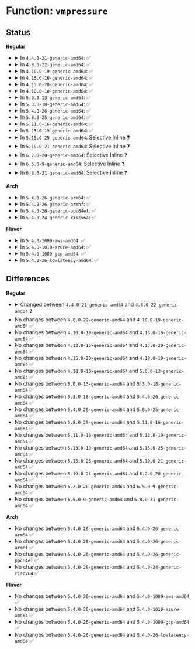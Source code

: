 # Function: <code>vmpressure</code>

## Status
<b>Regular</b>
<ul>
<li>
<details>
<summary>In <code>4.4.0-21-generic-amd64</code>: ✅</summary>

```c
void vmpressure(gfp_t gfp, struct mem_cgroup * memcg, long unsigned int scanned, long unsigned int reclaimed)
```

```json
{
  "name": "vmpressure",
  "collision_type": "Unique Global",
  "inline_type": "No",
  "funcs": [
    {
      "addr": 18446744071580944336,
      "name": "vmpressure",
      "external": true,
      "loc": "mm/vmpressure.c:211",
      "file": "mm/vmpressure.c",
      "inline": "seen, unknown",
      "caller_inline": [],
      "caller_func": [
        "mm/vmscan.c:shrink_zone",
        "mm/vmpressure.c:vmpressure_prio"
      ]
    }
  ],
  "symbols": [
    {
      "addr": 18446744071580944336,
      "name": "vmpressure",
      "section": ".text",
      "bind": "STB_GLOBAL",
      "size": 127
    }
  ]
}
```
</details>
</li>
<li>
<details>
<summary>In <code>4.8.0-22-generic-amd64</code>: ✅</summary>

```c
void vmpressure(gfp_t gfp, struct mem_cgroup * memcg, bool tree, long unsigned int scanned, long unsigned int reclaimed)
```

```json
{
  "name": "vmpressure",
  "collision_type": "Unique Global",
  "inline_type": "No",
  "funcs": [
    {
      "addr": 18446744071581093536,
      "name": "vmpressure",
      "external": true,
      "loc": "mm/vmpressure.c:219",
      "file": "mm/vmpressure.c",
      "inline": "seen, unknown",
      "caller_inline": [],
      "caller_func": [
        "mm/vmscan.c:shrink_node",
        "mm/vmscan.c:shrink_node",
        "mm/vmpressure.c:vmpressure_prio"
      ]
    }
  ],
  "symbols": [
    {
      "addr": 18446744071581093536,
      "name": "vmpressure",
      "section": ".text",
      "bind": "STB_GLOBAL",
      "size": 284
    }
  ]
}
```
</details>
</li>
<li>
<details>
<summary>In <code>4.10.0-19-generic-amd64</code>: ✅</summary>

```c
void vmpressure(gfp_t gfp, struct mem_cgroup * memcg, bool tree, long unsigned int scanned, long unsigned int reclaimed)
```

```json
{
  "name": "vmpressure",
  "collision_type": "Unique Global",
  "inline_type": "No",
  "funcs": [
    {
      "addr": 18446744071581168784,
      "name": "vmpressure",
      "external": true,
      "loc": "mm/vmpressure.c:227",
      "file": "mm/vmpressure.c",
      "inline": "seen, unknown",
      "caller_inline": [],
      "caller_func": [
        "mm/vmscan.c:shrink_node",
        "mm/vmscan.c:shrink_node",
        "mm/vmpressure.c:vmpressure_prio"
      ]
    }
  ],
  "symbols": [
    {
      "addr": 18446744071581168784,
      "name": "vmpressure",
      "section": ".text",
      "bind": "STB_GLOBAL",
      "size": 284
    }
  ]
}
```
</details>
</li>
<li>
<details>
<summary>In <code>4.13.0-16-generic-amd64</code>: ✅</summary>

```c
void vmpressure(gfp_t gfp, struct mem_cgroup * memcg, bool tree, long unsigned int scanned, long unsigned int reclaimed)
```

```json
{
  "name": "vmpressure",
  "collision_type": "Unique Global",
  "inline_type": "No",
  "funcs": [
    {
      "addr": 18446744071581216576,
      "name": "vmpressure",
      "external": true,
      "loc": "mm/vmpressure.c:243",
      "file": "mm/vmpressure.c",
      "inline": "seen, unknown",
      "caller_inline": [],
      "caller_func": [
        "mm/vmscan.c:shrink_node",
        "mm/vmscan.c:shrink_node",
        "mm/vmpressure.c:vmpressure_prio"
      ]
    }
  ],
  "symbols": [
    {
      "addr": 18446744071581216576,
      "name": "vmpressure",
      "section": ".text",
      "bind": "STB_GLOBAL",
      "size": 295
    }
  ]
}
```
</details>
</li>
<li>
<details>
<summary>In <code>4.15.0-20-generic-amd64</code>: ✅</summary>

```c
void vmpressure(gfp_t gfp, struct mem_cgroup * memcg, bool tree, long unsigned int scanned, long unsigned int reclaimed)
```

```json
{
  "name": "vmpressure",
  "collision_type": "Unique Global",
  "inline_type": "No",
  "funcs": [
    {
      "addr": 18446744071581347216,
      "name": "vmpressure",
      "external": true,
      "loc": "mm/vmpressure.c:243",
      "file": "mm/vmpressure.c",
      "inline": "seen, unknown",
      "caller_inline": [],
      "caller_func": [
        "mm/vmscan.c:shrink_node",
        "mm/vmscan.c:shrink_node",
        "mm/vmpressure.c:vmpressure_prio"
      ]
    }
  ],
  "symbols": [
    {
      "addr": 18446744071581347216,
      "name": "vmpressure",
      "section": ".text",
      "bind": "STB_GLOBAL",
      "size": 295
    }
  ]
}
```
</details>
</li>
<li>
<details>
<summary>In <code>4.18.0-10-generic-amd64</code>: ✅</summary>

```c
void vmpressure(gfp_t gfp, struct mem_cgroup * memcg, bool tree, long unsigned int scanned, long unsigned int reclaimed)
```

```json
{
  "name": "vmpressure",
  "collision_type": "Unique Global",
  "inline_type": "No",
  "funcs": [
    {
      "addr": 18446744071581495600,
      "name": "vmpressure",
      "external": true,
      "loc": "mm/vmpressure.c:243",
      "file": "mm/vmpressure.c",
      "inline": "seen, unknown",
      "caller_inline": [],
      "caller_func": [
        "mm/vmscan.c:shrink_node",
        "mm/vmscan.c:shrink_node",
        "mm/vmpressure.c:vmpressure_prio"
      ]
    }
  ],
  "symbols": [
    {
      "addr": 18446744071581495600,
      "name": "vmpressure",
      "section": ".text",
      "bind": "STB_GLOBAL",
      "size": 299
    }
  ]
}
```
</details>
</li>
<li>
<details>
<summary>In <code>5.0.0-13-generic-amd64</code>: ✅</summary>

```c
void vmpressure(gfp_t gfp, struct mem_cgroup * memcg, bool tree, long unsigned int scanned, long unsigned int reclaimed)
```

```json
{
  "name": "vmpressure",
  "collision_type": "Unique Global",
  "inline_type": "No",
  "funcs": [
    {
      "addr": 18446744071581581440,
      "name": "vmpressure",
      "external": true,
      "loc": "mm/vmpressure.c:243",
      "file": "mm/vmpressure.c",
      "inline": "seen, unknown",
      "caller_inline": [],
      "caller_func": [
        "mm/vmscan.c:shrink_node",
        "mm/vmscan.c:shrink_node",
        "mm/vmpressure.c:vmpressure_prio"
      ]
    }
  ],
  "symbols": [
    {
      "addr": 18446744071581581440,
      "name": "vmpressure",
      "section": ".text",
      "bind": "STB_GLOBAL",
      "size": 299
    }
  ]
}
```
</details>
</li>
<li>
<details>
<summary>In <code>5.3.0-18-generic-amd64</code>: ✅</summary>

```c
void vmpressure(gfp_t gfp, struct mem_cgroup * memcg, bool tree, long unsigned int scanned, long unsigned int reclaimed)
```

```json
{
  "name": "vmpressure",
  "collision_type": "Unique Global",
  "inline_type": "No",
  "funcs": [
    {
      "addr": 18446744071581692432,
      "name": "vmpressure",
      "external": true,
      "loc": "mm/vmpressure.c:240",
      "file": "mm/vmpressure.c",
      "inline": "seen, unknown",
      "caller_inline": [],
      "caller_func": [
        "mm/vmscan.c:shrink_node",
        "mm/vmscan.c:shrink_node",
        "mm/vmpressure.c:vmpressure_prio"
      ]
    }
  ],
  "symbols": [
    {
      "addr": 18446744071581692432,
      "name": "vmpressure",
      "section": ".text",
      "bind": "STB_GLOBAL",
      "size": 301
    }
  ]
}
```
</details>
</li>
<li>
<details>
<summary>In <code>5.4.0-26-generic-amd64</code>: ✅</summary>

```c
void vmpressure(gfp_t gfp, struct mem_cgroup * memcg, bool tree, long unsigned int scanned, long unsigned int reclaimed)
```

```json
{
  "name": "vmpressure",
  "collision_type": "Unique Global",
  "inline_type": "No",
  "funcs": [
    {
      "addr": 18446744071581765856,
      "name": "vmpressure",
      "external": true,
      "loc": "mm/vmpressure.c:240",
      "file": "mm/vmpressure.c",
      "inline": "seen, unknown",
      "caller_inline": [],
      "caller_func": [
        "mm/vmscan.c:shrink_node",
        "mm/vmscan.c:shrink_node",
        "mm/vmpressure.c:vmpressure_prio"
      ]
    }
  ],
  "symbols": [
    {
      "addr": 18446744071581765856,
      "name": "vmpressure",
      "section": ".text",
      "bind": "STB_GLOBAL",
      "size": 301
    }
  ]
}
```
</details>
</li>
<li>
<details>
<summary>In <code>5.8.0-25-generic-amd64</code>: ✅</summary>

```c
void vmpressure(gfp_t gfp, struct mem_cgroup * memcg, bool tree, long unsigned int scanned, long unsigned int reclaimed)
```

```json
{
  "name": "vmpressure",
  "collision_type": "Unique Global",
  "inline_type": "No",
  "funcs": [
    {
      "addr": 18446744071581984576,
      "name": "vmpressure",
      "external": true,
      "loc": "mm/vmpressure.c:240",
      "file": "mm/vmpressure.c",
      "inline": "seen, unknown",
      "caller_inline": [],
      "caller_func": [
        "mm/vmscan.c:shrink_node",
        "mm/vmscan.c:shrink_node_memcgs",
        "mm/vmpressure.c:vmpressure_prio"
      ]
    }
  ],
  "symbols": [
    {
      "addr": 18446744071581984576,
      "name": "vmpressure",
      "section": ".text",
      "bind": "STB_GLOBAL",
      "size": 301
    }
  ]
}
```
</details>
</li>
<li>
<details>
<summary>In <code>5.11.0-16-generic-amd64</code>: ✅</summary>

```c
void vmpressure(gfp_t gfp, struct mem_cgroup * memcg, bool tree, long unsigned int scanned, long unsigned int reclaimed)
```

```json
{
  "name": "vmpressure",
  "collision_type": "Unique Global",
  "inline_type": "No",
  "funcs": [
    {
      "addr": 18446744071582034560,
      "name": "vmpressure",
      "external": true,
      "loc": "mm/vmpressure.c:240",
      "file": "mm/vmpressure.c",
      "inline": "seen, unknown",
      "caller_inline": [],
      "caller_func": [
        "mm/vmscan.c:shrink_node",
        "mm/vmscan.c:shrink_node_memcgs",
        "mm/vmpressure.c:vmpressure_prio"
      ]
    }
  ],
  "symbols": [
    {
      "addr": 18446744071582034560,
      "name": "vmpressure",
      "section": ".text",
      "bind": "STB_GLOBAL",
      "size": 301
    }
  ]
}
```
</details>
</li>
<li>
<details>
<summary>In <code>5.13.0-19-generic-amd64</code>: ✅</summary>

```c
void vmpressure(gfp_t gfp, struct mem_cgroup * memcg, bool tree, long unsigned int scanned, long unsigned int reclaimed)
```

```json
{
  "name": "vmpressure",
  "collision_type": "Unique Global",
  "inline_type": "No",
  "funcs": [
    {
      "addr": 18446744071582060768,
      "name": "vmpressure",
      "external": true,
      "loc": "mm/vmpressure.c:240",
      "file": "mm/vmpressure.c",
      "inline": "seen, unknown",
      "caller_inline": [],
      "caller_func": [
        "mm/vmscan.c:shrink_node",
        "mm/vmscan.c:shrink_node_memcgs",
        "mm/vmpressure.c:vmpressure_prio"
      ]
    }
  ],
  "symbols": [
    {
      "addr": 18446744071582060768,
      "name": "vmpressure",
      "section": ".text",
      "bind": "STB_GLOBAL",
      "size": 301
    }
  ]
}
```
</details>
</li>
<li>
<details>
<summary>In <code>5.15.0-25-generic-amd64</code>: Selective Inline ❓</summary>

```c
void vmpressure(gfp_t gfp, struct mem_cgroup * memcg, bool tree, long unsigned int scanned, long unsigned int reclaimed)
```

```json
{
  "name": "vmpressure",
  "collision_type": "Unique Global",
  "inline_type": "Selective",
  "funcs": [
    {
      "addr": 18446744071582368720,
      "name": "vmpressure",
      "external": true,
      "loc": "mm/vmpressure.c:239",
      "file": "mm/vmpressure.c",
      "inline": "not declared, inlined",
      "caller_inline": [],
      "caller_func": [
        "mm/vmscan.c:shrink_node",
        "mm/vmscan.c:shrink_node_memcgs",
        "mm/vmpressure.c:vmpressure_prio"
      ]
    }
  ],
  "symbols": [
    {
      "addr": 18446744071582368720,
      "name": "vmpressure",
      "section": ".text",
      "bind": "STB_GLOBAL",
      "size": 305
    }
  ]
}
```
</details>
</li>
<li>
<details>
<summary>In <code>5.19.0-21-generic-amd64</code>: Selective Inline ❓</summary>

```c
void vmpressure(gfp_t gfp, struct mem_cgroup * memcg, bool tree, long unsigned int scanned, long unsigned int reclaimed)
```

```json
{
  "name": "vmpressure",
  "collision_type": "Unique Global",
  "inline_type": "Selective",
  "funcs": [
    {
      "addr": 18446744071582867440,
      "name": "vmpressure",
      "external": true,
      "loc": "mm/vmpressure.c:239",
      "file": "mm/vmpressure.c",
      "inline": "not declared, inlined",
      "caller_inline": [],
      "caller_func": [
        "mm/vmscan.c:shrink_node",
        "mm/vmscan.c:shrink_node_memcgs",
        "mm/vmpressure.c:vmpressure_prio"
      ]
    }
  ],
  "symbols": [
    {
      "addr": 18446744071582867440,
      "name": "vmpressure",
      "section": ".text",
      "bind": "STB_GLOBAL",
      "size": 340
    }
  ]
}
```
</details>
</li>
<li>
<details>
<summary>In <code>6.2.0-20-generic-amd64</code>: Selective Inline ❓</summary>

```c
void vmpressure(gfp_t gfp, struct mem_cgroup * memcg, bool tree, long unsigned int scanned, long unsigned int reclaimed)
```

```json
{
  "name": "vmpressure",
  "collision_type": "Unique Global",
  "inline_type": "Selective",
  "funcs": [
    {
      "addr": 18446744071583414816,
      "name": "vmpressure",
      "external": true,
      "loc": "mm/vmpressure.c:239",
      "file": "mm/vmpressure.c",
      "inline": "not declared, inlined",
      "caller_inline": [],
      "caller_func": [
        "mm/vmscan.c:shrink_node",
        "mm/vmscan.c:shrink_node_memcgs",
        "mm/vmpressure.c:vmpressure_prio"
      ]
    }
  ],
  "symbols": [
    {
      "addr": 18446744071583414816,
      "name": "vmpressure",
      "section": ".text",
      "bind": "STB_GLOBAL",
      "size": 340
    }
  ]
}
```
</details>
</li>
<li>
<details>
<summary>In <code>6.5.0-9-generic-amd64</code>: Selective Inline ❓</summary>

```c
void vmpressure(gfp_t gfp, struct mem_cgroup * memcg, bool tree, long unsigned int scanned, long unsigned int reclaimed)
```

```json
{
  "name": "vmpressure",
  "collision_type": "Unique Global",
  "inline_type": "Selective",
  "funcs": [
    {
      "addr": 18446744071583635104,
      "name": "vmpressure",
      "external": true,
      "loc": "mm/vmpressure.c:239",
      "file": "mm/vmpressure.c",
      "inline": "not declared, inlined",
      "caller_inline": [],
      "caller_func": [
        "mm/vmscan.c:shrink_node",
        "mm/vmscan.c:shrink_node_memcgs",
        "mm/vmscan.c:shrink_one",
        "mm/vmpressure.c:vmpressure_prio"
      ]
    }
  ],
  "symbols": [
    {
      "addr": 18446744071583635104,
      "name": "vmpressure",
      "section": ".text",
      "bind": "STB_GLOBAL",
      "size": 374
    }
  ]
}
```
</details>
</li>
<li>
<details>
<summary>In <code>6.8.0-31-generic-amd64</code>: Selective Inline ❓</summary>

```c
void vmpressure(gfp_t gfp, struct mem_cgroup * memcg, bool tree, long unsigned int scanned, long unsigned int reclaimed)
```

```json
{
  "name": "vmpressure",
  "collision_type": "Unique Global",
  "inline_type": "Selective",
  "funcs": [
    {
      "addr": 18446744071583830144,
      "name": "vmpressure",
      "external": true,
      "loc": "mm/vmpressure.c:239",
      "file": "mm/vmpressure.c",
      "inline": "not declared, inlined",
      "caller_inline": [],
      "caller_func": [
        "mm/vmscan.c:shrink_node",
        "mm/vmscan.c:shrink_node_memcgs",
        "mm/vmscan.c:shrink_one",
        "mm/vmpressure.c:vmpressure_prio"
      ]
    }
  ],
  "symbols": [
    {
      "addr": 18446744071583830144,
      "name": "vmpressure",
      "section": ".text",
      "bind": "STB_GLOBAL",
      "size": 374
    }
  ]
}
```
</details>
</li>
</ul>
<b>Arch</b>
<ul>
<li>
<details>
<summary>In <code>5.4.0-26-generic-arm64</code>: ✅</summary>

```c
void vmpressure(gfp_t gfp, struct mem_cgroup * memcg, bool tree, long unsigned int scanned, long unsigned int reclaimed)
```

```json
{
  "name": "vmpressure",
  "collision_type": "Unique Global",
  "inline_type": "No",
  "funcs": [
    {
      "addr": 18446603336493221248,
      "name": "vmpressure",
      "external": true,
      "loc": "mm/vmpressure.c:240",
      "file": "mm/vmpressure.c",
      "inline": "seen, unknown",
      "caller_inline": [],
      "caller_func": [
        "mm/vmscan.c:shrink_node",
        "mm/vmscan.c:shrink_node",
        "mm/vmpressure.c:vmpressure_prio"
      ]
    }
  ],
  "symbols": [
    {
      "addr": 18446603336493221248,
      "name": "vmpressure",
      "section": ".text",
      "bind": "STB_GLOBAL",
      "size": 416
    }
  ]
}
```
</details>
</li>
<li>
<details>
<summary>In <code>5.4.0-26-generic-armhf</code>: ✅</summary>

```c
void vmpressure(gfp_t gfp, struct mem_cgroup * memcg, bool tree, long unsigned int scanned, long unsigned int reclaimed)
```

```json
{
  "name": "vmpressure",
  "collision_type": "Unique Global",
  "inline_type": "No",
  "funcs": [
    {
      "addr": 3226850916,
      "name": "vmpressure",
      "external": true,
      "loc": "mm/vmpressure.c:240",
      "file": "mm/vmpressure.c",
      "inline": "seen, unknown",
      "caller_inline": [],
      "caller_func": [
        "mm/vmscan.c:shrink_node",
        "mm/vmscan.c:shrink_node",
        "mm/vmpressure.c:vmpressure_prio"
      ]
    }
  ],
  "symbols": [
    {
      "addr": 3226850916,
      "name": "vmpressure",
      "section": ".text",
      "bind": "STB_GLOBAL",
      "size": 340
    }
  ]
}
```
</details>
</li>
<li>
<details>
<summary>In <code>5.4.0-26-generic-ppc64el</code>: ✅</summary>

```c
void vmpressure(gfp_t gfp, struct mem_cgroup * memcg, bool tree, long unsigned int scanned, long unsigned int reclaimed)
```

```json
{
  "name": "vmpressure",
  "collision_type": "Unique Global",
  "inline_type": "No",
  "funcs": [
    {
      "addr": 13835058055286735760,
      "name": "vmpressure",
      "external": true,
      "loc": "mm/vmpressure.c:240",
      "file": "mm/vmpressure.c",
      "inline": "seen, unknown",
      "caller_inline": [],
      "caller_func": [
        "mm/vmscan.c:shrink_node",
        "mm/vmscan.c:shrink_node",
        "mm/vmpressure.c:vmpressure_prio"
      ]
    }
  ],
  "symbols": [
    {
      "addr": 13835058055286735760,
      "name": "vmpressure",
      "section": ".text",
      "bind": "STB_GLOBAL",
      "size": 520
    }
  ]
}
```
</details>
</li>
<li>
<details>
<summary>In <code>5.4.0-24-generic-riscv64</code>: ✅</summary>

```c
void vmpressure(gfp_t gfp, struct mem_cgroup * memcg, bool tree, long unsigned int scanned, long unsigned int reclaimed)
```

```json
{
  "name": "vmpressure",
  "collision_type": "Unique Global",
  "inline_type": "No",
  "funcs": [
    {
      "addr": 18446743936272995694,
      "name": "vmpressure",
      "external": true,
      "loc": "mm/vmpressure.c:240",
      "file": "mm/vmpressure.c",
      "inline": "seen, unknown",
      "caller_inline": [],
      "caller_func": [
        "mm/vmscan.c:shrink_node",
        "mm/vmscan.c:shrink_node",
        "mm/vmpressure.c:vmpressure_prio"
      ]
    }
  ],
  "symbols": [
    {
      "addr": 18446743936272995694,
      "name": "vmpressure",
      "section": ".text",
      "bind": "STB_GLOBAL",
      "size": 442
    }
  ]
}
```
</details>
</li>
</ul>
<b>Flavor</b>
<ul>
<li>
<details>
<summary>In <code>5.4.0-1009-aws-amd64</code>: ✅</summary>

```c
void vmpressure(gfp_t gfp, struct mem_cgroup * memcg, bool tree, long unsigned int scanned, long unsigned int reclaimed)
```

```json
{
  "name": "vmpressure",
  "collision_type": "Unique Global",
  "inline_type": "No",
  "funcs": [
    {
      "addr": 18446744071581734592,
      "name": "vmpressure",
      "external": true,
      "loc": "mm/vmpressure.c:240",
      "file": "mm/vmpressure.c",
      "inline": "seen, unknown",
      "caller_inline": [],
      "caller_func": [
        "mm/vmscan.c:shrink_node",
        "mm/vmscan.c:shrink_node",
        "mm/vmpressure.c:vmpressure_prio"
      ]
    }
  ],
  "symbols": [
    {
      "addr": 18446744071581734592,
      "name": "vmpressure",
      "section": ".text",
      "bind": "STB_GLOBAL",
      "size": 301
    }
  ]
}
```
</details>
</li>
<li>
<details>
<summary>In <code>5.4.0-1010-azure-amd64</code>: ✅</summary>

```c
void vmpressure(gfp_t gfp, struct mem_cgroup * memcg, bool tree, long unsigned int scanned, long unsigned int reclaimed)
```

```json
{
  "name": "vmpressure",
  "collision_type": "Unique Global",
  "inline_type": "No",
  "funcs": [
    {
      "addr": 18446744071581673232,
      "name": "vmpressure",
      "external": true,
      "loc": "mm/vmpressure.c:240",
      "file": "mm/vmpressure.c",
      "inline": "seen, unknown",
      "caller_inline": [],
      "caller_func": [
        "mm/vmscan.c:shrink_node",
        "mm/vmscan.c:shrink_node",
        "mm/vmpressure.c:vmpressure_prio"
      ]
    }
  ],
  "symbols": [
    {
      "addr": 18446744071581673232,
      "name": "vmpressure",
      "section": ".text",
      "bind": "STB_GLOBAL",
      "size": 301
    }
  ]
}
```
</details>
</li>
<li>
<details>
<summary>In <code>5.4.0-1009-gcp-amd64</code>: ✅</summary>

```c
void vmpressure(gfp_t gfp, struct mem_cgroup * memcg, bool tree, long unsigned int scanned, long unsigned int reclaimed)
```

```json
{
  "name": "vmpressure",
  "collision_type": "Unique Global",
  "inline_type": "No",
  "funcs": [
    {
      "addr": 18446744071581725904,
      "name": "vmpressure",
      "external": true,
      "loc": "mm/vmpressure.c:240",
      "file": "mm/vmpressure.c",
      "inline": "seen, unknown",
      "caller_inline": [],
      "caller_func": [
        "mm/vmscan.c:shrink_node",
        "mm/vmscan.c:shrink_node",
        "mm/vmpressure.c:vmpressure_prio"
      ]
    }
  ],
  "symbols": [
    {
      "addr": 18446744071581725904,
      "name": "vmpressure",
      "section": ".text",
      "bind": "STB_GLOBAL",
      "size": 301
    }
  ]
}
```
</details>
</li>
<li>
<details>
<summary>In <code>5.4.0-26-lowlatency-amd64</code>: ✅</summary>

```c
void vmpressure(gfp_t gfp, struct mem_cgroup * memcg, bool tree, long unsigned int scanned, long unsigned int reclaimed)
```

```json
{
  "name": "vmpressure",
  "collision_type": "Unique Global",
  "inline_type": "No",
  "funcs": [
    {
      "addr": 18446744071581794096,
      "name": "vmpressure",
      "external": true,
      "loc": "mm/vmpressure.c:240",
      "file": "mm/vmpressure.c",
      "inline": "seen, unknown",
      "caller_inline": [],
      "caller_func": [
        "mm/vmscan.c:shrink_node",
        "mm/vmscan.c:shrink_node",
        "mm/vmpressure.c:vmpressure_prio"
      ]
    }
  ],
  "symbols": [
    {
      "addr": 18446744071581794096,
      "name": "vmpressure",
      "section": ".text",
      "bind": "STB_GLOBAL",
      "size": 301
    }
  ]
}
```
</details>
</li>
</ul>

## Differences
<b>Regular</b>
<ul>
<li>
<details>
<summary>Changed between <code>4.4.0-21-generic-amd64</code> and <code>4.8.0-22-generic-amd64</code> ❓</summary>
<ul>
<li>
<b>Param added. </b>
<code>bool tree</code>
</li>
<li>
<b>Param reordered. </b>
<code>gfp, memcg, scanned, reclaimed</code> ➡️ <code>gfp, memcg, tree, scanned, reclaimed</code>
</li>
</ul>
</details>
</li>
<li>
No changes between <code>4.8.0-22-generic-amd64</code> and <code>4.10.0-19-generic-amd64</code> ✅
</li>
<li>
No changes between <code>4.10.0-19-generic-amd64</code> and <code>4.13.0-16-generic-amd64</code> ✅
</li>
<li>
No changes between <code>4.13.0-16-generic-amd64</code> and <code>4.15.0-20-generic-amd64</code> ✅
</li>
<li>
No changes between <code>4.15.0-20-generic-amd64</code> and <code>4.18.0-10-generic-amd64</code> ✅
</li>
<li>
No changes between <code>4.18.0-10-generic-amd64</code> and <code>5.0.0-13-generic-amd64</code> ✅
</li>
<li>
No changes between <code>5.0.0-13-generic-amd64</code> and <code>5.3.0-18-generic-amd64</code> ✅
</li>
<li>
No changes between <code>5.3.0-18-generic-amd64</code> and <code>5.4.0-26-generic-amd64</code> ✅
</li>
<li>
No changes between <code>5.4.0-26-generic-amd64</code> and <code>5.8.0-25-generic-amd64</code> ✅
</li>
<li>
No changes between <code>5.8.0-25-generic-amd64</code> and <code>5.11.0-16-generic-amd64</code> ✅
</li>
<li>
No changes between <code>5.11.0-16-generic-amd64</code> and <code>5.13.0-19-generic-amd64</code> ✅
</li>
<li>
No changes between <code>5.13.0-19-generic-amd64</code> and <code>5.15.0-25-generic-amd64</code> ✅
</li>
<li>
No changes between <code>5.15.0-25-generic-amd64</code> and <code>5.19.0-21-generic-amd64</code> ✅
</li>
<li>
No changes between <code>5.19.0-21-generic-amd64</code> and <code>6.2.0-20-generic-amd64</code> ✅
</li>
<li>
No changes between <code>6.2.0-20-generic-amd64</code> and <code>6.5.0-9-generic-amd64</code> ✅
</li>
<li>
No changes between <code>6.5.0-9-generic-amd64</code> and <code>6.8.0-31-generic-amd64</code> ✅
</li>
</ul>
<b>Arch</b>
<ul>
<li>
No changes between <code>5.4.0-26-generic-amd64</code> and <code>5.4.0-26-generic-arm64</code> ✅
</li>
<li>
No changes between <code>5.4.0-26-generic-amd64</code> and <code>5.4.0-26-generic-armhf</code> ✅
</li>
<li>
No changes between <code>5.4.0-26-generic-amd64</code> and <code>5.4.0-26-generic-ppc64el</code> ✅
</li>
<li>
No changes between <code>5.4.0-26-generic-amd64</code> and <code>5.4.0-24-generic-riscv64</code> ✅
</li>
</ul>
<b>Flavor</b>
<ul>
<li>
No changes between <code>5.4.0-26-generic-amd64</code> and <code>5.4.0-1009-aws-amd64</code> ✅
</li>
<li>
No changes between <code>5.4.0-26-generic-amd64</code> and <code>5.4.0-1010-azure-amd64</code> ✅
</li>
<li>
No changes between <code>5.4.0-26-generic-amd64</code> and <code>5.4.0-1009-gcp-amd64</code> ✅
</li>
<li>
No changes between <code>5.4.0-26-generic-amd64</code> and <code>5.4.0-26-lowlatency-amd64</code> ✅
</li>
</ul>
